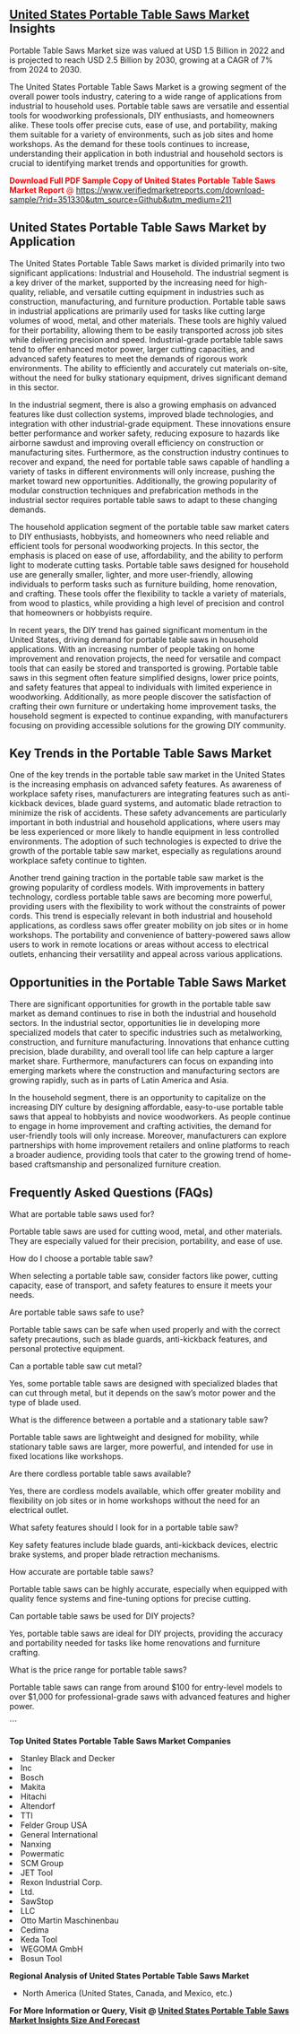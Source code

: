 <h2><a href="https://www.verifiedmarketreports.com/download-sample/?rid=351330&amp;utm_source=Github&amp;utm_medium=211" target="_blank">United States Portable Table Saws Market</a> Insights</h2><p>Portable Table Saws Market size was valued at USD 1.5 Billion in 2022 and is projected to reach USD 2.5 Billion by 2030, growing at a CAGR of 7% from 2024 to 2030.</p><p><p>The United States Portable Table Saws Market is a growing segment of the overall power tools industry, catering to a wide range of applications from industrial to household uses. Portable table saws are versatile and essential tools for woodworking professionals, DIY enthusiasts, and homeowners alike. These tools offer precise cuts, ease of use, and portability, making them suitable for a variety of environments, such as job sites and home workshops. As the demand for these tools continues to increase, understanding their application in both industrial and household sectors is crucial to identifying market trends and opportunities for growth. <p><span class=""><span style="color: #ff0000;"><strong>Download Full PDF Sample Copy of United States Portable Table Saws Market Report</strong> @ </span><a href="https://www.verifiedmarketreports.com/download-sample/?rid=351330&amp;utm_source=Github&amp;utm_medium=211" target="_blank">https://www.verifiedmarketreports.com/download-sample/?rid=351330&amp;utm_source=Github&amp;utm_medium=211</a></span></p></p><h2>United States Portable Table Saws Market by Application</h2><p>The United States Portable Table Saws market is divided primarily into two significant applications: Industrial and Household. The industrial segment is a key driver of the market, supported by the increasing need for high-quality, reliable, and versatile cutting equipment in industries such as construction, manufacturing, and furniture production. Portable table saws in industrial applications are primarily used for tasks like cutting large volumes of wood, metal, and other materials. These tools are highly valued for their portability, allowing them to be easily transported across job sites while delivering precision and speed. Industrial-grade portable table saws tend to offer enhanced motor power, larger cutting capacities, and advanced safety features to meet the demands of rigorous work environments. The ability to efficiently and accurately cut materials on-site, without the need for bulky stationary equipment, drives significant demand in this sector.</p><p>In the industrial segment, there is also a growing emphasis on advanced features like dust collection systems, improved blade technologies, and integration with other industrial-grade equipment. These innovations ensure better performance and worker safety, reducing exposure to hazards like airborne sawdust and improving overall efficiency on construction or manufacturing sites. Furthermore, as the construction industry continues to recover and expand, the need for portable table saws capable of handling a variety of tasks in different environments will only increase, pushing the market toward new opportunities. Additionally, the growing popularity of modular construction techniques and prefabrication methods in the industrial sector requires portable table saws to adapt to these changing demands.</p><p>The household application segment of the portable table saw market caters to DIY enthusiasts, hobbyists, and homeowners who need reliable and efficient tools for personal woodworking projects. In this sector, the emphasis is placed on ease of use, affordability, and the ability to perform light to moderate cutting tasks. Portable table saws designed for household use are generally smaller, lighter, and more user-friendly, allowing individuals to perform tasks such as furniture building, home renovation, and crafting. These tools offer the flexibility to tackle a variety of materials, from wood to plastics, while providing a high level of precision and control that homeowners or hobbyists require.</p><p>In recent years, the DIY trend has gained significant momentum in the United States, driving demand for portable table saws in household applications. With an increasing number of people taking on home improvement and renovation projects, the need for versatile and compact tools that can easily be stored and transported is growing. Portable table saws in this segment often feature simplified designs, lower price points, and safety features that appeal to individuals with limited experience in woodworking. Additionally, as more people discover the satisfaction of crafting their own furniture or undertaking home improvement tasks, the household segment is expected to continue expanding, with manufacturers focusing on providing accessible solutions for the growing DIY community.</p><h2>Key Trends in the Portable Table Saws Market</h2><p>One of the key trends in the portable table saw market in the United States is the increasing emphasis on advanced safety features. As awareness of workplace safety rises, manufacturers are integrating features such as anti-kickback devices, blade guard systems, and automatic blade retraction to minimize the risk of accidents. These safety advancements are particularly important in both industrial and household applications, where users may be less experienced or more likely to handle equipment in less controlled environments. The adoption of such technologies is expected to drive the growth of the portable table saw market, especially as regulations around workplace safety continue to tighten.</p><p>Another trend gaining traction in the portable table saw market is the growing popularity of cordless models. With improvements in battery technology, cordless portable table saws are becoming more powerful, providing users with the flexibility to work without the constraints of power cords. This trend is especially relevant in both industrial and household applications, as cordless saws offer greater mobility on job sites or in home workshops. The portability and convenience of battery-powered saws allow users to work in remote locations or areas without access to electrical outlets, enhancing their versatility and appeal across various applications.</p><h2>Opportunities in the Portable Table Saws Market</h2><p>There are significant opportunities for growth in the portable table saw market as demand continues to rise in both the industrial and household sectors. In the industrial sector, opportunities lie in developing more specialized models that cater to specific industries such as metalworking, construction, and furniture manufacturing. Innovations that enhance cutting precision, blade durability, and overall tool life can help capture a larger market share. Furthermore, manufacturers can focus on expanding into emerging markets where the construction and manufacturing sectors are growing rapidly, such as in parts of Latin America and Asia.</p><p>In the household segment, there is an opportunity to capitalize on the increasing DIY culture by designing affordable, easy-to-use portable table saws that appeal to hobbyists and novice woodworkers. As people continue to engage in home improvement and crafting activities, the demand for user-friendly tools will only increase. Moreover, manufacturers can explore partnerships with home improvement retailers and online platforms to reach a broader audience, providing tools that cater to the growing trend of home-based craftsmanship and personalized furniture creation.</p><h2>Frequently Asked Questions (FAQs)</h2><p>What are portable table saws used for?</p><p>Portable table saws are used for cutting wood, metal, and other materials. They are especially valued for their precision, portability, and ease of use.</p><p>How do I choose a portable table saw?</p><p>When selecting a portable table saw, consider factors like power, cutting capacity, ease of transport, and safety features to ensure it meets your needs.</p><p>Are portable table saws safe to use?</p><p>Portable table saws can be safe when used properly and with the correct safety precautions, such as blade guards, anti-kickback features, and personal protective equipment.</p><p>Can a portable table saw cut metal?</p><p>Yes, some portable table saws are designed with specialized blades that can cut through metal, but it depends on the saw’s motor power and the type of blade used.</p><p>What is the difference between a portable and a stationary table saw?</p><p>Portable table saws are lightweight and designed for mobility, while stationary table saws are larger, more powerful, and intended for use in fixed locations like workshops.</p><p>Are there cordless portable table saws available?</p><p>Yes, there are cordless models available, which offer greater mobility and flexibility on job sites or in home workshops without the need for an electrical outlet.</p><p>What safety features should I look for in a portable table saw?</p><p>Key safety features include blade guards, anti-kickback devices, electric brake systems, and proper blade retraction mechanisms.</p><p>How accurate are portable table saws?</p><p>Portable table saws can be highly accurate, especially when equipped with quality fence systems and fine-tuning options for precise cutting.</p><p>Can portable table saws be used for DIY projects?</p><p>Yes, portable table saws are ideal for DIY projects, providing the accuracy and portability needed for tasks like home renovations and furniture crafting.</p><p>What is the price range for portable table saws?</p><p>Portable table saws can range from around $100 for entry-level models to over $1,000 for professional-grade saws with advanced features and higher power.</p>```</p><p><strong>Top United States Portable Table Saws Market Companies</strong></p><div data-test-id=""><p><li>Stanley Black and Decker</li><li> Inc</li><li> Bosch</li><li> Makita</li><li> Hitachi</li><li> Altendorf</li><li> TTI</li><li> Felder Group USA</li><li> General International</li><li> Nanxing</li><li> Powermatic</li><li> SCM Group</li><li> JET Tool</li><li> Rexon Industrial Corp.</li><li> Ltd.</li><li> SawStop</li><li> LLC</li><li> Otto Martin Maschinenbau</li><li> Cedima</li><li> Keda Tool</li><li> WEGOMA GmbH</li><li> Bosun Tool</li></p><div><strong>Regional Analysis of&nbsp;United States Portable Table Saws Market</strong></div><ul><li dir="ltr"><p dir="ltr">North America&nbsp;(United States, Canada, and Mexico, etc.)</p></li></ul><p><strong>For More Information or Query, Visit @&nbsp;</strong><strong><a href="https://www.verifiedmarketreports.com/product/portable-table-saws-market/?utm_source=Github&amp;utm_medium=211" target="_blank">United States Portable Table Saws Market Insights Size And Forecast</a></strong></p></div>

